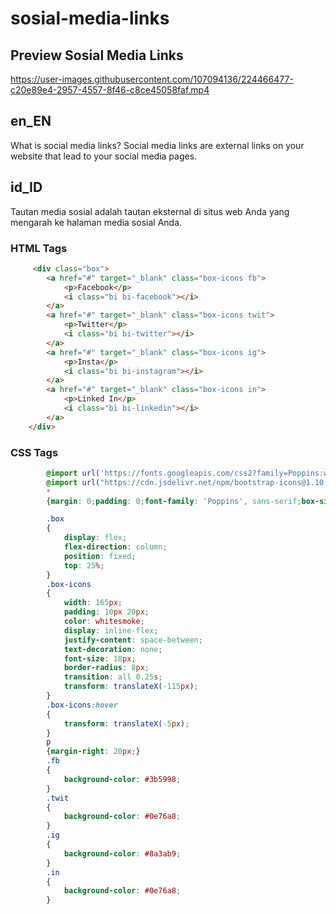 # sosial-media-links

## Preview Sosial Media Links
https://user-images.githubusercontent.com/107094136/224466477-c20e89e4-2957-4557-8f46-c8ce45058faf.mp4

## en_EN
What is social media links? Social media links are external links on your website that lead to your social media pages.

## id_ID
Tautan media sosial adalah tautan eksternal di situs web Anda yang mengarah ke halaman media sosial Anda.

### HTML Tags
```html
     <div class="box">
        <a href="#" target="_blank" class="box-icons fb">
            <p>Facebook</p>
            <i class="bi bi-facebook"></i>
        </a>
        <a href="#" target="_blank" class="box-icons twit">
            <p>Twitter</p>
            <i class="bi bi-twitter"></i>
        </a>
        <a href="#" target="_blank" class="box-icons ig">
            <p>Insta</p>
            <i class="bi bi-instagram"></i>
        </a>
        <a href="#" target="_blank" class="box-icons in">
            <p>Linked In</p>
            <i class="bi bi-linkedin"></i>
        </a>
    </div>
```

### CSS Tags
```css
        @import url('https://fonts.googleapis.com/css2?family=Poppins:wght@400;500;600;700;800&display=swap');
        @import url("https://cdn.jsdelivr.net/npm/bootstrap-icons@1.10.3/font/bootstrap-icons.css");
        *
        {margin: 0;padding: 0;font-family: 'Poppins', sans-serif;box-sizing: border-box;}

        .box
        {
            display: flex;
            flex-direction: column;
            position: fixed;
            top: 25%;
        }
        .box-icons
        {
            width: 165px;
            padding: 10px 20px;
            color: whitesmoke;
            display: inline-flex;
            justify-content: space-between;
            text-decoration: none;
            font-size: 18px;
            border-radius: 8px;
            transition: all 0.25s;
            transform: translateX(-115px);
        }
        .box-icons:hover
        {
            transform: translateX(-5px);
        }
        p
        {margin-right: 20px;}
        .fb
        {
            background-color: #3b5998;
        }
        .twit
        {
            background-color: #0e76a8;
        }
        .ig
        {
            background-color: #8a3ab9;
        }
        .in
        {
            background-color: #0e76a8;
        }
```
